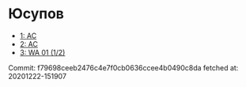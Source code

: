 # Юсупов
- [1: AC](1.md)
- [2: AC](2.md)
- [3: WA 01 (1/2)](3.md)

Commit: f79698ceeb2476c4e7f0cb0636ccee4b0490c8da
 fetched at: 20201222-151907
